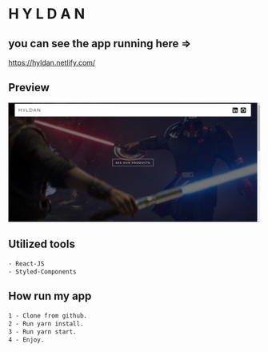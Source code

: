 # H Y L D A N 

## you can see the app running here =>

https://hyldan.netlify.com/

## Preview

![Optional text](src/assets/readmeimg.PNG)

## Utilized tools

```
- React-JS
- Styled-Components
```

## How run my app

```
1 - Clone from github.
2 - Run yarn install.
3 - Run yarn start.
4 - Enjoy.
```